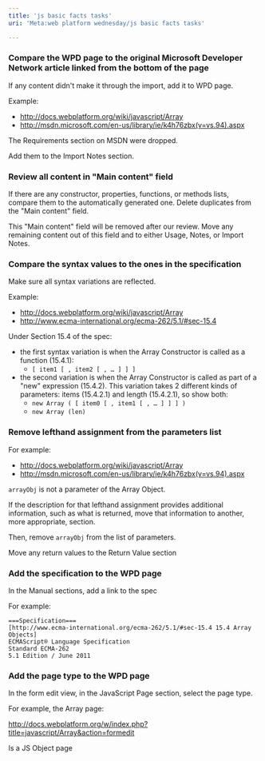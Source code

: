 ```yaml
---
title: 'js basic facts tasks'
uri: 'Meta:web platform wednesday/js basic facts tasks'

---
```

### Compare the WPD page to the original Microsoft Developer Network article linked from the bottom of the page

If any content didn't make it through the import, add it to WPD page.

Example:

-   <http://docs.webplatform.org/wiki/javascript/Array>
-   <http://msdn.microsoft.com/en-us/library/ie/k4h76zbx(v=vs.94).aspx>

The Requirements section on MSDN were dropped.

Add them to the Import Notes section.

### Review all content in "Main content" field

If there are any constructor, properties, functions, or methods lists, compare them to the automatically generated one. Delete duplicates from the "Main content" field.

This "Main content" field will be removed after our review. Move any remaining content out of this field and to either Usage, Notes, or Import Notes.

### Compare the syntax values to the ones in the specification

Make sure all syntax variations are reflected.

Example:

-   <http://docs.webplatform.org/wiki/javascript/Array>
-   <http://www.ecma-international.org/ecma-262/5.1/#sec-15.4>

Under Section 15.4 of the spec:

-   the first syntax variation is when the Array Constructor is called as a function (15.4.1):
    -   `[ item1 [ , item2 [ , … ] ] ]`
-   the second variation is when the Array Constructor is called as part of a "new" expression (15.4.2). This variation takes 2 different kinds of parameters: items (15.4.2.1) and length (15.4.2.1), so show both:
    -   `new Array ( [ item0 [ , item1 [ , … ] ] ] )`
    -   `new Array (len)`

### Remove lefthand assignment from the parameters list

For example:

-   <http://docs.webplatform.org/wiki/javascript/Array>
-   <http://msdn.microsoft.com/en-us/library/ie/k4h76zbx(v=vs.94).aspx>

`arrayObj` is not a parameter of the Array Object.

If the description for that lefthand assignment provides additional information, such as what is returned, move that information to another, more appropriate, section.

Then, remove `arrayObj` from the list of parameters.

Move any return values to the Return Value section

### Add the specification to the WPD page

In the Manual sections, add a link to the spec

For example:

    ===Specification===
    [http://www.ecma-international.org/ecma-262/5.1/#sec-15.4 15.4 Array Objects]
    ECMAScript® Language Specification
    Standard ECMA-262
    5.1 Edition / June 2011

### Add the page type to the WPD page

In the form edit view, in the JavaScript Page section, select the page type.

For example, the Array page:

<http://docs.webplatform.org/w/index.php?title=javascript/Array&action=formedit>

Is a JS Object page
